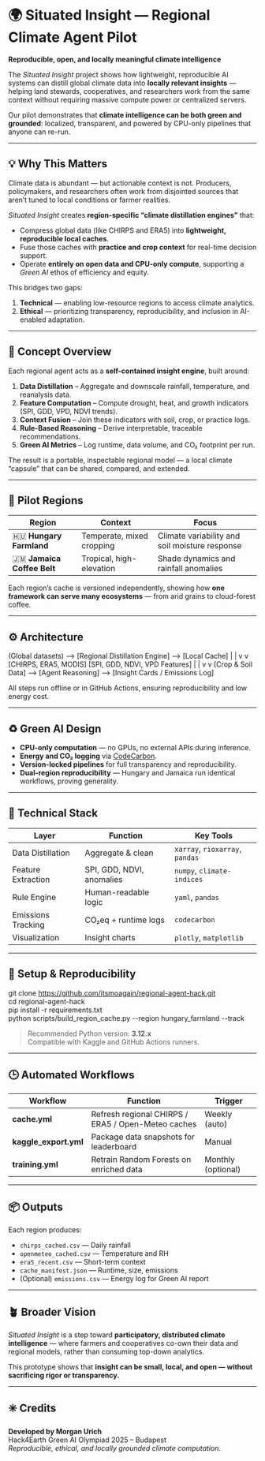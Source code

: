 ﻿# 🌍 Situated Insight — Regional Climate Agent Pilot
**Reproducible, open, and locally meaningful climate intelligence**

The *Situated Insight* project shows how lightweight, reproducible AI systems can distill global climate data into **locally relevant insights** — helping land stewards, cooperatives, and researchers work from the same context without requiring massive compute power or centralized servers.

Our pilot demonstrates that **climate intelligence can be both green and grounded**: localized, transparent, and powered by CPU-only pipelines that anyone can re-run.

---

## 💡 Why This Matters
Climate data is abundant — but actionable context is not. Producers, policymakers, and researchers often work from disjointed sources that aren’t tuned to local conditions or farmer realities.

*Situated Insight* creates **region-specific “climate distillation engines”** that:
- Compress global data (like CHIRPS and ERA5) into **lightweight, reproducible local caches**.
- Fuse those caches with **practice and crop context** for real-time decision support.
- Operate **entirely on open data and CPU-only compute**, supporting a *Green AI* ethos of efficiency and equity.

This bridges two gaps:
1. **Technical** — enabling low-resource regions to access climate analytics.  
2. **Ethical** — prioritizing transparency, reproducibility, and inclusion in AI-enabled adaptation.

---

## 🧠 Concept Overview
Each regional agent acts as a **self-contained insight engine**, built around:
1. **Data Distillation** – Aggregate and downscale rainfall, temperature, and reanalysis data.  
2. **Feature Computation** – Compute drought, heat, and growth indicators (SPI, GDD, VPD, NDVI trends).  
3. **Context Fusion** – Join these indicators with soil, crop, or practice logs.  
4. **Rule-Based Reasoning** – Derive interpretable, traceable recommendations.  
5. **Green AI Metrics** – Log runtime, data volume, and CO₂ footprint per run.  

The result is a portable, inspectable regional model — a local climate “capsule” that can be shared, compared, and extended.

---

## 🧩 Pilot Regions

| Region | Context | Focus |
|--------|----------|--------|
| 🇭🇺 **Hungary Farmland** | Temperate, mixed cropping | Climate variability and soil moisture response |
| 🇯🇲 **Jamaica Coffee Belt** | Tropical, high-elevation | Shade dynamics and rainfall anomalies |

Each region’s cache is versioned independently, showing how **one framework can serve many ecosystems** — from arid grains to cloud-forest coffee.

---

## ⚙️ Architecture
(Global datasets) --> [Regional Distillation Engine] --> [Local Cache]
      |                           |
      v                           v
 [CHIRPS, ERA5, MODIS]       [SPI, GDD, NDVI, VPD Features]
      |                           |
      v                           v
 [Crop & Soil Data] --> [Agent Reasoning] --> [Insight Cards / Emissions Log]

All steps run offline or in GitHub Actions, ensuring reproducibility and low energy cost.

---

## ♻️ Green AI Design
- **CPU-only computation** — no GPUs, no external APIs during inference.  
- **Energy and CO₂ logging** via [CodeCarbon](https://mlco2.github.io/codecarbon/).  
- **Version-locked pipelines** for full transparency and reproducibility.  
- **Dual-region reproducibility** — Hungary and Jamaica run identical workflows, proving generality.  

---

## 🧰 Technical Stack
| Layer | Function | Key Tools |
|--------|-----------|-----------|
| Data Distillation | Aggregate & clean | `xarray`, `rioxarray`, `pandas` |
| Feature Extraction | SPI, GDD, NDVI, anomalies | `numpy`, `climate-indices` |
| Rule Engine | Human-readable logic | `yaml`, `pandas` |
| Emissions Tracking | CO₂eq + runtime logs | `codecarbon` |
| Visualization | Insight charts | `plotly`, `matplotlib` |

---

## 🧭 Setup & Reproducibility
git clone https://github.com/itsmoagain/regional-agent-hack.git  
cd regional-agent-hack  
pip install -r requirements.txt  
python scripts/build_region_cache.py --region hungary_farmland --track  

> Recommended Python version: **3.12.x**  
> Compatible with Kaggle and GitHub Actions runners.

---

## 🕒 Automated Workflows
| Workflow | Function | Trigger |
|-----------|-----------|----------|
| **cache.yml** | Refresh regional CHIRPS / ERA5 / Open-Meteo caches | Weekly (auto) |
| **kaggle_export.yml** | Package data snapshots for leaderboard | Manual |
| **training.yml** | Retrain Random Forests on enriched data | Monthly (optional) |

---

## 📦 Outputs
Each region produces:
- `chirps_cached.csv` — Daily rainfall  
- `openmeteo_cached.csv` — Temperature and RH  
- `era5_recent.csv` — Short-term context  
- `cache_manifest.json` — Runtime, size, emissions  
- (Optional) `emissions.csv` — Energy log for Green AI report  

---

## 🪴 Broader Vision
*Situated Insight* is a step toward **participatory, distributed climate intelligence** — where farmers and cooperatives co-own their data and regional models, rather than consuming top-down analytics.

This prototype shows that **insight can be small, local, and open — without sacrificing rigor or transparency.**

---

## ✳️ Credits
**Developed by Morgan Urich**  
Hack4Earth Green AI Olympiad 2025 – Budapest  
*Reproducible, ethical, and locally grounded climate computation.*
